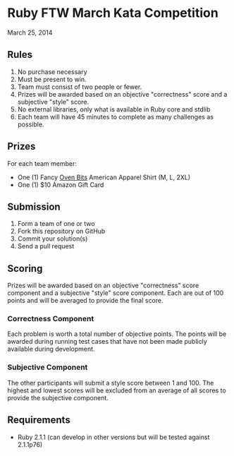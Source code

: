 # Ruby FTW March Kata Competition

March 25, 2014

## Rules

1. No purchase necessary
1. Must be present to win.
1. Team must consist of two people or fewer.
1. Prizes will be awarded based on an objective "correctness" score and a subjective "style" score.
1. No external libraries, only what is available in Ruby core and stdlib
1. Each team will have 45 minutes to complete as many challenges as possible.

## Prizes

For each team member:

* One (1) Fancy [Oven Bits](http://ovenbits.com) American Apparel Shirt (M, L, 2XL)
* One (1) $10 Amazon Gift Card

## Submission

1. Form a team of one or two
1. Fork this repository on GitHub
1. Commit your solution(s)
1. Send a pull request

## Scoring

Prizes will be awarded based on an objective "correctness" score component and a subjective "style"
score component. Each are out of 100 points and will be averaged to provide the final score.

### Correctness Component

Each problem is worth a total number of objective points. The points will be awarded during running
test cases that have not been made publicly available during development. 

### Subjective Component

The other participants will submit a style score between 1 and 100. The highest and lowest scores
will be excluded from an average of all scores to provide the subjective component.

## Requirements

* Ruby 2.1.1 (can develop in other versions but will be tested against 2.1.1p76)

